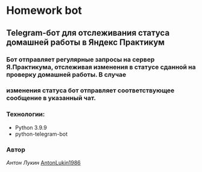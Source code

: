 # Homework bot

## Telegram-бот для отслеживания статуса домашней работы в Яндекс Практикум

### Бот отправляет регулярные запросы на сервер Я.Практикума, отслеживая изменения в статусе сданной на проверку домашней работы. В случае
### изменения статуса бот отправляет соответствующее сообщение в указанный чат.

### Технологии:

- Python 3.9.9
- python-telegram-bot

### Автор

_Антон Лукин_  [AntonLukin1986](https://github.com/AntonLukin1986)
